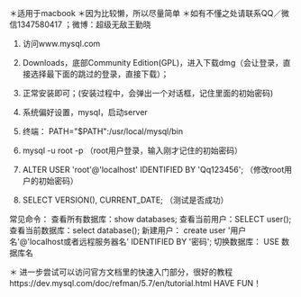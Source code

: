 ＊适用于macbook
＊因为比较懒，所以尽量简单
＊如有不懂之处请联系QQ／微信1347580417 ；微博：超级无敌王勤晓

1. 访问www.mysql.com

2. Downloads，底部Community Edition(GPL)，进入下载dmg（会让登录，直接选择最下面的跳过的登录，直接下载）；

3. 正常安装即可；(安装过程中，会弹出一个对话框，记住里面的初始密码)

4. 系统偏好设置，mysql，启动server

5. 终端：
PATH="$PATH":/usr/local/mysql/bin

6. mysql -u root -p     （root用户登录，输入刚才记住的初始密码）

7. ALTER USER 'root'@'localhost' IDENTIFIED BY 'Qq123456';   （修改root用户的初始密码）

8. SELECT VERSION(), CURRENT_DATE;    （测试是否成功）


常见命令：
查看所有数据库：show databases;
查看当前用户：SELECT user();
查看当前数据库：select database();
新建用户： create user '用户名'@'localhost或者远程服务器名' IDENTIFIED BY '密码';
切换数据库： USE 数据库名


＊ 进一步尝试可以访问官方文档里的快速入门部分，很好的教程https://dev.mysql.com/doc/refman/5.7/en/tutorial.html
HAVE FUN！
